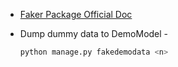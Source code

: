 - [Faker Package Official Doc](https://faker.readthedocs.io/en/stable/)

- Dump dummy data to DemoModel -

  ```bash
  python manage.py fakedemodata <n>
  ```
